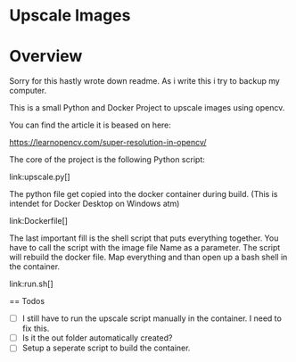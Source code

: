 # Upscale Images 

# Overview 

Sorry for this hastly wrote down readme. As i write this i try to backup my computer. 

This is a small Python and Docker Project to upscale images using opencv. 

You can find the article it is beased on here: 

https://learnopencv.com/super-resolution-in-opencv/

The core of the project is the following Python script: 

link:upscale.py[]

The python file get copied into the docker container during build. (This is intendet for Docker Desktop on Windows atm)

link:Dockerfile[]

The last important fill is the shell script that puts everything together. You have to call the script with the image file Name as a parameter. The script will rebuild the docker file. Map everything and than open up a bash shell in the container. 

link:run.sh[]

== Todos

* [ ] I still have to run the upscale script manually in the container. I need to fix this. 
* [ ] Is it the out folder automatically created? 
* [ ] Setup a seperate script to build the container. 